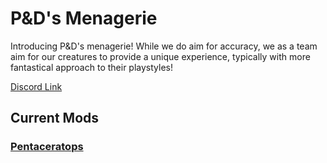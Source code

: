 # P&D's Menagerie

Introducing P&D's menagerie! While we do aim for accuracy, we as a team aim for our creatures to provide a unique experience, typically with more fantastical approach to their playstyles!

[Discord Link](https://discord.com/invite/bZnEpPKGtd)

## Current Mods

### [Pentaceratops](http://localhost:5173/Pages/Path%20of%20Titans/Guides/Curve%20Overrides/Modded%20Dinosaurs/P&D's%20Menagerie/Mod-Pentaceratops.html)